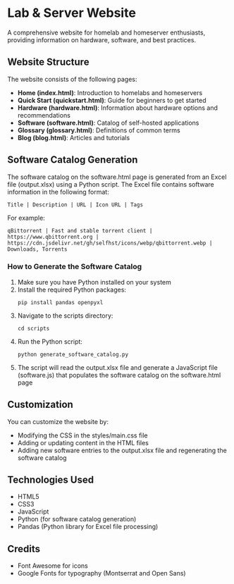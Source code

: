 # Lab & Server Website

A comprehensive website for homelab and homeserver enthusiasts, providing information on hardware, software, and best practices.

## Website Structure

The website consists of the following pages:

- **Home (index.html)**: Introduction to homelabs and homeservers
- **Quick Start (quickstart.html)**: Guide for beginners to get started
- **Hardware (hardware.html)**: Information about hardware options and recommendations
- **Software (software.html)**: Catalog of self-hosted applications
- **Glossary (glossary.html)**: Definitions of common terms
- **Blog (blog.html)**: Articles and tutorials

## Software Catalog Generation

The software catalog on the software.html page is generated from an Excel file (output.xlsx) using a Python script. The Excel file contains software information in the following format:

```
Title | Description | URL | Icon URL | Tags
```

For example:
```
qBittorrent | Fast and stable torrent client | https://www.qbittorrent.org | https://cdn.jsdelivr.net/gh/selfhst/icons/webp/qbittorrent.webp | Downloads, Torrents
```

### How to Generate the Software Catalog

1. Make sure you have Python installed on your system
2. Install the required Python packages:
   ```
   pip install pandas openpyxl
   ```
3. Navigate to the scripts directory:
   ```
   cd scripts
   ```
4. Run the Python script:
   ```
   python generate_software_catalog.py
   ```
5. The script will read the output.xlsx file and generate a JavaScript file (software.js) that populates the software catalog on the software.html page

## Customization

You can customize the website by:

- Modifying the CSS in the styles/main.css file
- Adding or updating content in the HTML files
- Adding new software entries to the output.xlsx file and regenerating the software catalog

## Technologies Used

- HTML5
- CSS3
- JavaScript
- Python (for software catalog generation)
- Pandas (Python library for Excel file processing)

## Credits

- Font Awesome for icons
- Google Fonts for typography (Montserrat and Open Sans)
